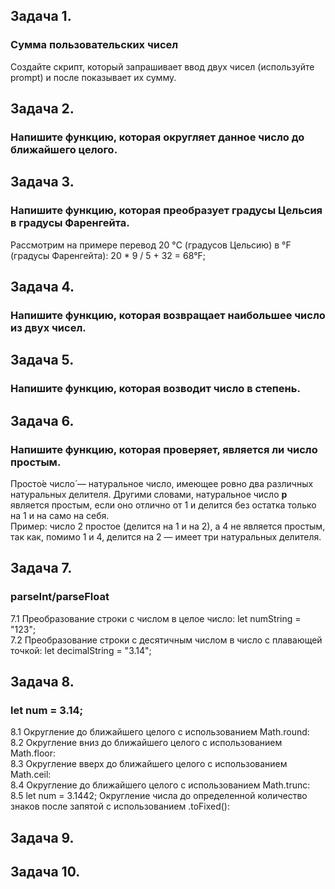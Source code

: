 ## Задача 1.   
### Сумма пользовательских чисел  
Создайте скрипт, который запрашивает ввод двух чисел (используйте prompt) и после показывает их сумму.  

## Задача 2.   
###  Напишите функцию, которая округляет данное число до ближайшего целого.  

## Задача 3.   
### Напишите функцию, которая преобразует градусы Цельсия в градусы Фаренгейта. 
Рассмотрим на примере перевод 20 °C (градусов Цельсию) в °F (градусы Фаренгейта): 20 * 9 / 5 + 32 = 68°F; 

## Задача 4.   
### Напишите функцию, которая возвращает наибольшее число из двух чисел.  

## Задача 5.   
### Напишите функцию, которая возводит число в степень.  

## Задача 6.   
### Напишите функцию, которая проверяет, является ли число простым.  
Просто́е число́ — натуральное число, имеющее ровно два различных натуральных делителя. Другими словами, натуральное число **p** является простым, если оно отлично от 
1 и делится без остатка только на 1 и на само на себя.  
Пример: число 2 простое (делится на 1 и на 2), а 4 не является простым, так как, помимо 1 и 4, делится на 2 — имеет три натуральных делителя.  

## Задача 7.   
### parseInt/parseFloat  
7.1 Преобразование строки с числом в целое число: let numString = "123";  
7.2 Преобразование строки с десятичным числом в число с плавающей точкой: let decimalString = "3.14";  

## Задача 8.   
### let  num = 3.14;  
8.1 Округление до ближайшего целого с использованием Math.round:  
8.2 Округление вниз до ближайшего целого с использованием Math.floor:  
8.3 Округление вверх до ближайшего целого с использованием Math.ceil:  
8.4 Округление до ближайшего целого с использованием Math.trunc:  
8.5  let  num = 3.1442; Округление числа до определенной количество знаков после запятой с использованием .toFixed():  

## Задача 9.   
### 

## Задача 10.   
### 
